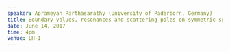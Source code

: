 ```yaml
---
speaker: Aprameyan Parthasarathy (University of Paderborn, Germany)
title: Boundary values, resonances and scattering poles on symmetric spaces of rank one
date: June 14, 2017
time: 4pm
venue: LH-I
---
```

